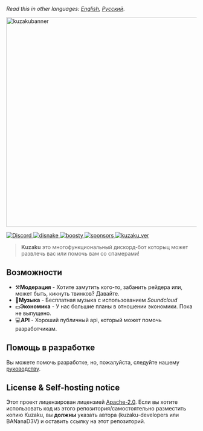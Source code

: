 
*Read this in other languages: [English](en.readme.md), [Русский](readme.md).*

<img src="https://cdn.discordapp.com/attachments/879049868415496213/925690427733069844/Group_5.png" alt="kuzakubanner" width="555"/>
<p>
  <a href="https://discord.gg/FeYTfmtTzq">
    <img src="https://img.shields.io/discord/761991504793174117.svg?logo=discord&colorB=7289DA" alt="Discord">
  </a>
  <a href="https://docs.disnake.dev">
    <img src="https://img.shields.io/badge/disnake-v2.3.0-blue.svg?logo=python" alt="disnake">
  </a>
  <a href="https://github.com/kuzaku-developers/kuzaku">
    <img src="https://img.shields.io/tokei/lines/github/kuzaku-developers/kuzaku?color=red&label=Lines%20of%20code&logo=github&logoColor=red" alt="boosty">
  </a>
   <a href="https://github.com/kuzaku-developers/kuzaku">
    <img src="https://img.shields.io/github/sponsors/kuzaku-developers?logo=github" alt="sponsors">
  </a>
  <a href="https://github.com/kuzaku-developers/kuzaku">
    <img src="https://img.shields.io/badge/kuzaku%20version-0.1.5-blue" alt="kuzaku_ver">
  </a>
</p>

> **Kuzaku** это многофункциональный дискорд-бот которыц может развлечь вас или помочь вам со спамерами!


## Возможности
- ⚒️**Модерация** - Хотите замутить кого-то, забанить рейдера или, может быть, кикнуть твинков? Давайте.
- 🎵**Музыка** - Бесплатная музыка с использованием *Soundcloud*
- 💵**Экономика** - У нас большие планы в отношении экономики. Пока не выпущено.
- 💻**API** - Хороший публичный api, который может помочь разработчикам.

## Помощь в разработке
Вы можете помочь разработке, но, пожалуйста, следуйте нашему [руководству](en.contributing.md).

## License & Self-hosting notice
Этот проект лицензирован лицензией [Apache-2.0](LICENSE). Если вы хотите использовать код из этого репозитория/самостоятельно разместить копию Kuzaku, вы **должны** указать автора (kuzaku-developers или BANanaD3V) и оставить ссылку на этот репозиторий. 